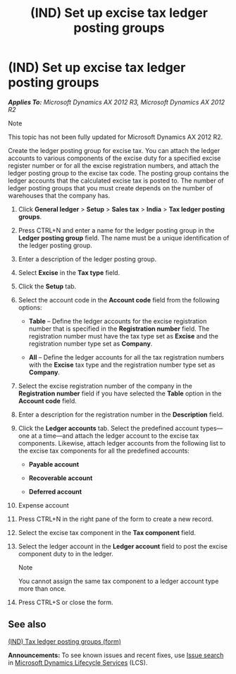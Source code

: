 ﻿---
title: (IND) Set up excise tax ledger posting groups
TOCTitle: (IND) Set up excise tax ledger posting groups
ms:assetid: 142758f6-a7fe-4787-a39d-69b1de34abf8
ms:mtpsurl: https://technet.microsoft.com/en-us/library/JJ664507(v=AX.60)
ms:contentKeyID: 49385586
ms.date: 04/18/2014
mtps_version: v=AX.60
---

# (IND) Set up excise tax ledger posting groups 


_**Applies To:** Microsoft Dynamics AX 2012 R3, Microsoft Dynamics AX 2012 R2_


> [!NOTE]
> <P>This topic has not been fully updated for Microsoft Dynamics AX 2012 R2.</P>



Create the ledger posting group for excise tax. You can attach the ledger accounts to various components of the excise duty for a specified excise register number or for all the excise registration numbers, and attach the ledger posting group to the excise tax code. The posting group contains the ledger accounts that the calculated excise tax is posted to. The number of ledger posting groups that you must create depends on the number of warehouses that the company has.

1.  Click **General ledger** \> **Setup** \> **Sales tax** \> **India** \> **Tax ledger posting groups**.

2.  Press CTRL+N and enter a name for the ledger posting group in the **Ledger posting group** field. The name must be a unique identification of the ledger posting group.

3.  Enter a description of the ledger posting group.

4.  Select **Excise** in the **Tax type** field.

5.  Click the **Setup** tab.

6.  Select the account code in the **Account code** field from the following options:
    
      - **Table** – Define the ledger accounts for the excise registration number that is specified in the **Registration number** field. The registration number must have the tax type set as **Excise** and the registration number type set as **Company**.
    
      - **All** – Define the ledger accounts for all the tax registration numbers with the **Excise** tax type and the registration number type set as **Company**.

7.  Select the excise registration number of the company in the **Registration number** field if you have selected the **Table** option in the **Account code** field.

8.  Enter a description for the registration number in the **Description** field.

9.  Click the **Ledger accounts** tab. Select the predefined account types—one at a time—and attach the ledger account to the excise tax components. Likewise, attach ledger accounts from the following list to the excise tax components for all the predefined accounts:
    
      - **Payable account**
    
      - **Recoverable account**
    
      - **Deferred account**

10. Expense account

11. Press CTRL+N in the right pane of the form to create a new record.

12. Select the excise tax component in the **Tax component** field.

13. Select the ledger account in the **Ledger account** field to post the excise component duty to in the ledger.
    

    > [!NOTE]
    > <P>You cannot assign the same tax component to a ledger account type more than once.</P>



14. Press CTRL+S or close the form.

## See also

[(IND) Tax ledger posting groups (form)](https://technet.microsoft.com/en-us/library/jj664546\(v=ax.60\))

  
**Announcements:** To see known issues and recent fixes, use [Issue search](http://go.microsoft.com/fwlink/?linkid=389258) in [Microsoft Dynamics Lifecycle Services](http://go.microsoft.com/fwlink/?linkid=306505) (LCS).

